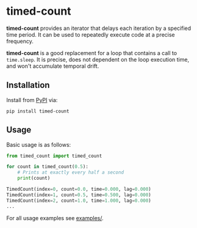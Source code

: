 # timed-count

**timed-count** provides an iterator that delays each iteration by a specified time period. It can be used to repeatedly  execute code at a precise frequency.

**timed-count** is a good replacement for a loop that contains a call to `time.sleep`. It is precise, does not dependent on the loop execution time, and won't accumulate temporal drift.

## Installation

Install from [PyPI](https://pypi.org/project/timed-count/) via:

```shell
pip install timed-count
```

## Usage

Basic usage is as follows:

```python
from timed_count import timed_count

for count in timed_count(0.5):
    # Prints at exactly every half a second
    print(count)
```

```python
TimedCount(index=0, count=0.0, time=0.000, lag=0.000)
TimedCount(index=1, count=0.5, time=0.500, lag=0.000)
TimedCount(index=2, count=1.0, time=1.000, lag=0.000)
...
```
For all usage examples see [examples/](https://github.com/morefigs/timed-count/tree/main/examples).
